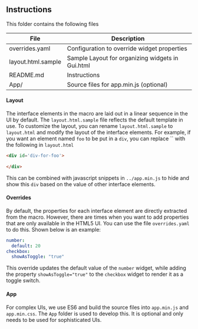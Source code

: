 ## Instructions

This folder contains the following files


| File                             | Description                                         |
|----------------------------------|-----------------------------------------------------| 
| overrides.yaml                   | Configuration to override widget properties         |
| layout.html.sample               | Sample Layout for organizing widgets in Gui.html    |
| README.md                        | Instructions                                        |
| App/                             | Source files for app.min.js (optional)              |


#### Layout

The interface elements in the macro are laid out in a linear sequence in the UI by default. The `layout.html.sample` file reflects the default template in use. To customize the layout, you can rename `layout.html.sample` to `layout.html` and modify the layout of the interface elements. For example, if you want an element named `foo` to be put in a `div`, you can replace `` with the following in `layout.html`

```html
<div id='div-for-foo'>
  
</div>
```

This can be combined with javascript snippets in `../app.min.js` to hide and show this `div` based on the value of other interface elements. 

#### Overrides

By default, the properties for each interface element are directly extracted from the macro. However, there are times when you want to add properties that are only available in the HTML5 UI. You can use the file `overrides.yaml` to do this. Shown below is an example:

```yaml
number:
  default: 20
checkbox:
  showAsToggle: "true"
```

This override updates the default value of the `number` widget, while adding the property `showAsToggle="true"` to the `checkbox` widget to render it as a toggle switch.

#### App

For complex UIs, we use ES6 and build the source files into `app.min.js` and `app.min.css`. The `App` folder is used to develop this. It is optional and only needs to be used for sophisticated UIs.
